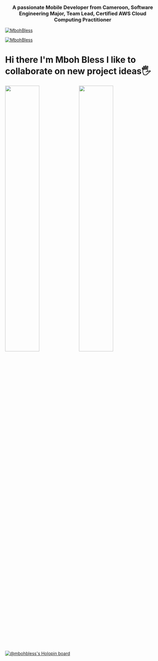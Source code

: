 <h3 align="center">A passionate Mobile Developer from Cameroon, Software Engineering Major, Team Lead, Certified AWS Cloud Computing Practitioner</h3>

<p align="left"> <a href="https://github.com/ryo-ma/github-profile-trophy"><img src="https://github-profile-trophy.vercel.app/?username=MbohBless&row=1&theme=darkhub&margin-w=15&no-bg=true" alt="MbohBless" /></a> </p>

<p align="left"> <a href="https://twitter.com/Mboh_Bless" target="blank"><img src="https://img.shields.io/twitter/follow/Mboh_Bless?logo=twitter&style=for-the-badge" alt="MbohBless" /></a> </p>

# Hi there I'm Mboh Bless I like to collaborate on new project ideas🖐
<img align="left" width="47%" src ="https://github-readme-stats.vercel.app/api?username=MbohBless&show_icons=true&theme=synthwave"/>
<img align = "left" width="47%" src ="https://github-readme-stats.vercel.app/api/top-langs/?username=MbohBless&layout=compact"/>

<br/>

[![@mbohbless's Holopin board](https://holopin.me/mbohbless)](https://holopin.io/@mbohbless)



